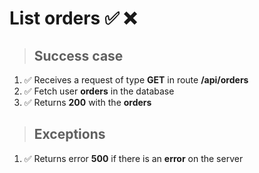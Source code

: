 # List orders ✅ ❌

> ## Success case

01. ✅ Receives a request of type **GET** in route **/api/orders**
00. ✅ Fetch user **orders** in the database
00. ✅ Returns **200** with the **orders**

> ## Exceptions

01. ✅ Returns error **500** if there is an **error** on the server
